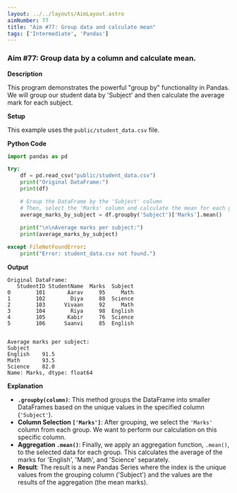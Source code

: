 ```yaml
---
layout: ../../layouts/AimLayout.astro
aimNumber: 77
title: "Aim #77: Group data and calculate mean"
tags: ['Intermediate', 'Pandas']
---
```


### Aim #77: Group data by a column and calculate mean.

**Description**

This program demonstrates the powerful "group by" functionality in Pandas. We will group our student data by 'Subject' and then calculate the average mark for each subject.

**Setup**

This example uses the `public/student_data.csv` file.

**Python Code**

```python
import pandas as pd

try:
    df = pd.read_csv("public/student_data.csv")
    print("Original DataFrame:")
    print(df)

    # Group the DataFrame by the 'Subject' column
    # Then, select the 'Marks' column and calculate the mean for each group
    average_marks_by_subject = df.groupby('Subject')['Marks'].mean()
    
    print("\n\nAverage marks per subject:")
    print(average_marks_by_subject)

except FileNotFoundError:
    print("Error: student_data.csv not found.")
```

**Output**

```text
Original DataFrame:
   StudentID StudentName  Marks  Subject
0        101       Aarav     95     Math
1        102        Diya     88  Science
2        103      Vivaan     92     Math
3        104        Riya     98  English
4        105       Kabir     76  Science
5        106      Saanvi     85  English


Average marks per subject:
Subject
English    91.5
Math       93.5
Science    82.0
Name: Marks, dtype: float64
```

**Explanation**

- **`.groupby(column)`**: This method groups the DataFrame into smaller DataFrames based on the unique values in the specified column (`'Subject'`).
- **Column Selection `['Marks']`**: After grouping, we select the `'Marks'` column from each group. We want to perform our calculation on this specific column.
- **Aggregation `.mean()`**: Finally, we apply an aggregation function, `.mean()`, to the selected data for each group. This calculates the average of the marks for 'English', 'Math', and 'Science' separately.
- **Result**: The result is a new Pandas Series where the index is the unique values from the grouping column ('Subject') and the values are the results of the aggregation (the mean marks).
